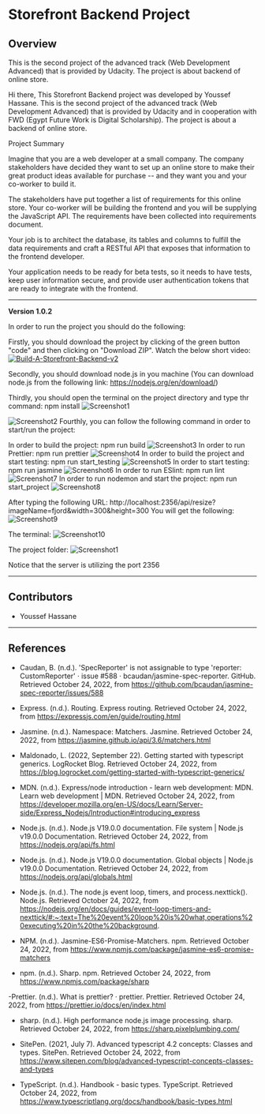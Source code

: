 # Storefront Backend Project

## Overview

This is the second project of the advanced track (Web Development Advanced) that is provided by Udacity. The project is about backend of online store.

Hi there,
This Storefront Backend project was developed by Youssef Hassane.
This is the second project of the advanced track (Web Development Advanced) that is provided by Udacity and in cooperation with FWD (Egypt Future Work is Digital Scholarship). The project is about a backend of online store.

Project Summary

Imagine that you are a web developer at a small company. The company stakeholders have decided they want to set up an online store to make their great product ideas available for purchase -- and they want you and your co-worker to build it.

The stakeholders have put together a list of requirements for this online store. Your co-worker will be building the frontend and you will be supplying the JavaScript API. The requirements have been collected into requirements document.

Your job is to architect the database, its tables and columns to fulfill the data requirements and craft a RESTful API that exposes that information to the frontend developer.

Your application needs to be ready for beta tests, so it needs to have tests, keep user information secure, and provide user authentication tokens that are ready to integrate with the frontend.

---

**Version 1.0.2**

In order to run the project you should do the following:

Firstly, you should download the project by clicking of the green button "code" and then clicking on "Download ZIP". 
Watch the below short video:
[![Build-A-Storefront-Backend-v2](https://img.youtube.com/vi/zkpTweDWEis/0.jpg)](https://www.youtube.com/watch?v=zkpTweDWEis)


Secondly, you should download node.js in you machine (You can download node.js from the following link: https://nodejs.org/en/download/)

Thirdly, you should open the terminal on the project directory and type thr command:
npm install
![Screenshot1](https://github.com/Youssef-Hassane/Screenshot-2-/blob/main/1.png)

![Screenshot2](https://github.com/Youssef-Hassane/Screenshot-2-/blob/main/2.png)
Fourthly, you can follow the following command in order to start/run the project:

In order to build the project:
npm run build
![Screenshot3](https://github.com/Youssef-Hassane/Screenshot-2-/blob/main/3.png)
In order to run Prettier:
npm run prettier
![Screenshot4](https://github.com/Youssef-Hassane/Screenshot-2-/blob/main/4.png)
In order to build the project and start testing:
npm run start_testing
![Screenshot5](https://github.com/Youssef-Hassane/Screenshot-2-/blob/main/5.png)
In order to start testing:
npm run jasmine
![Screenshot6](https://github.com/Youssef-Hassane/Screenshot-2-/blob/main/5.png)
In order to run ESlint:
npm run lint
![Screenshot7](https://github.com/Youssef-Hassane/Screenshot-2-/blob/main/6.png)
In order to run nodemon and start the project:
npm run start_project
![Screenshot8](https://github.com/Youssef-Hassane/Screenshot-2-/blob/main/7.png)

After typing the following URL:
http://localhost:2356/api/resize?imageName=fjord&width=300&height=300
You will get the following:
![Screenshot9](https://github.com/Youssef-Hassane/Screenshot-2-/blob/main/8.png)

The terminal:
![Screenshot10](https://github.com/Youssef-Hassane/Screenshot-2-/blob/main/9.png)

The project folder:
![Screenshot1](https://github.com/Youssef-Hassane/Screenshot-2-/blob/main/10.png)

Notice that the server is utilizing the port 2356

---

## Contributors

-   Youssef Hassane

---

## References

-   Caudan, B. (n.d.). 'SpecReporter' is not assignable to type 'reporter: CustomReporter' · issue #588 · bcaudan/jasmine-spec-reporter. GitHub. Retrieved October 24, 2022, from https://github.com/bcaudan/jasmine-spec-reporter/issues/588

-   Express. (n.d.). Routing. Express routing. Retrieved October 24, 2022, from https://expressjs.com/en/guide/routing.html

-   Jasmine. (n.d.). Namespace: Matchers. Jasmine. Retrieved October 24, 2022, from https://jasmine.github.io/api/3.6/matchers.html

-   Maldonado, L. (2022, September 22). Getting started with typescript generics. LogRocket Blog. Retrieved October 24, 2022, from https://blog.logrocket.com/getting-started-with-typescript-generics/

-   MDN. (n.d.). Express/node introduction - learn web development: MDN. Learn web development | MDN. Retrieved October 24, 2022, from https://developer.mozilla.org/en-US/docs/Learn/Server-side/Express_Nodejs/Introduction#introducing_express

-   Node.js. (n.d.). Node.js V19.0.0 documentation. File system | Node.js v19.0.0 Documentation. Retrieved October 24, 2022, from https://nodejs.org/api/fs.html

-   Node.js. (n.d.). Node.js V19.0.0 documentation. Global objects | Node.js v19.0.0 Documentation. Retrieved October 24, 2022, from https://nodejs.org/api/globals.html

-   Node.js. (n.d.). The node.js event loop, timers, and process.nexttick(). Node.js. Retrieved October 24, 2022, from https://nodejs.org/en/docs/guides/event-loop-timers-and-nexttick/#:~:text=The%20event%20loop%20is%20what,operations%20executing%20in%20the%20background.

-   NPM. (n.d.). Jasmine-ES6-Promise-Matchers. npm. Retrieved October 24, 2022, from https://www.npmjs.com/package/jasmine-es6-promise-matchers

-   npm. (n.d.). Sharp. npm. Retrieved October 24, 2022, from https://www.npmjs.com/package/sharp

-Prettier. (n.d.). What is prettier? · prettier. Prettier. Retrieved October 24, 2022, from https://prettier.io/docs/en/index.html

-   sharp. (n.d.). High performance node.js image processing. sharp. Retrieved October 24, 2022, from https://sharp.pixelplumbing.com/

-   SitePen. (2021, July 7). Advanced typescript 4.2 concepts: Classes and types. SitePen. Retrieved October 24, 2022, from https://www.sitepen.com/blog/advanced-typescript-concepts-classes-and-types

-   TypeScript. (n.d.). Handbook - basic types. TypeScript. Retrieved October 24, 2022, from https://www.typescriptlang.org/docs/handbook/basic-types.html
